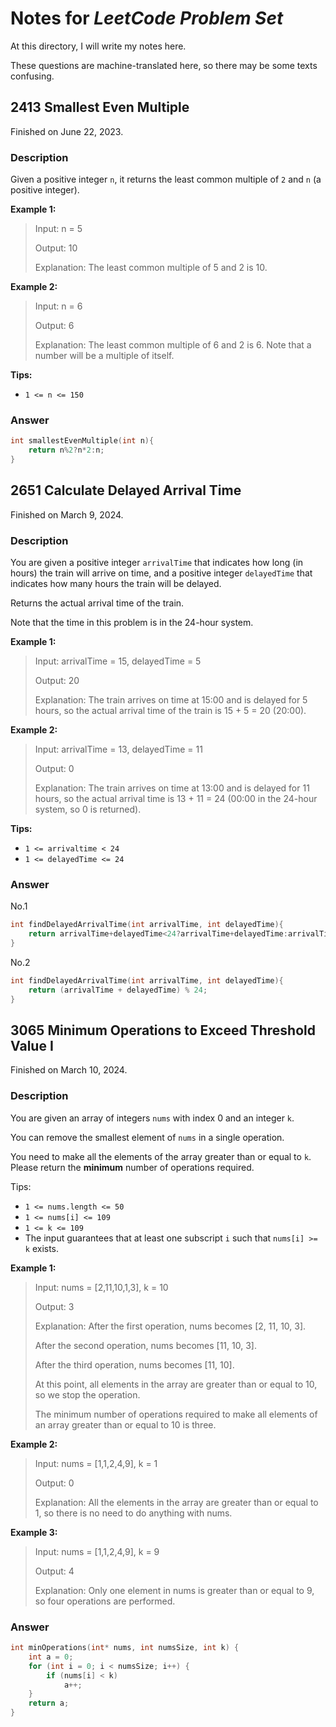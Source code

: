 # Notes for *LeetCode Problem Set*

At this directory, I will write my notes here.

These questions are machine-translated here, so there may be some texts confusing.

## 2413 Smallest Even Multiple

Finished on June 22, 2023.

### Description

Given a positive integer `n`, it returns the least common multiple of `2` and `n` (a positive integer).

**Example 1:**

> Input: n = 5
>
> Output: 10
>
> Explanation: The least common multiple of 5 and 2 is 10.

**Example 2:**

> Input: n = 6
>
> Output: 6
>
> Explanation: The least common multiple of 6 and 2 is 6. Note that a number will be a multiple of itself.

**Tips:**

* `1 <= n <= 150`

### Answer

```c
int smallestEvenMultiple(int n){
    return n%2?n*2:n;
}
```

## 2651 Calculate Delayed Arrival Time

Finished on March 9, 2024.

### Description

You are given a positive integer `arrivalTime` that indicates how long (in hours) the train will arrive on time, and a positive integer `delayedTime` that indicates how many hours the train will be delayed.

Returns the actual arrival time of the train.

Note that the time in this problem is in the 24-hour system.

**Example 1:**

> Input: arrivalTime = 15, delayedTime = 5
> 
> Output: 20
> 
> Explanation: The train arrives on time at 15:00 and is delayed for 5 hours, so the actual arrival time of the train is 15 + 5 = 20 (20:00).

**Example 2:**

> Input: arrivalTime = 13, delayedTime = 11
> 
> Output: 0
> 
> Explanation: The train arrives on time at 13:00 and is delayed for 11 hours, so the actual arrival time is 13 + 11 = 24 (00:00 in the 24-hour system, so 0 is returned).

**Tips:**

* `1 <= arrivaltime < 24`
* `1 <= delayedTime <= 24`

### Answer

No.1

```c
int findDelayedArrivalTime(int arrivalTime, int delayedTime){
    return arrivalTime+delayedTime<24?arrivalTime+delayedTime:arrivalTime+delayedTime-24;
}
```

No.2

```c
int findDelayedArrivalTime(int arrivalTime, int delayedTime){
    return (arrivalTime + delayedTime) % 24;
}
```

## 3065 Minimum Operations to Exceed Threshold Value I

Finished on March 10, 2024.

### Description

You are given an array of integers `nums` with index 0 and an integer `k`.

You can remove the smallest element of `nums` in a single operation.

You need to make all the elements of the array greater than or equal to `k`. Please return the **minimum** number of operations required.

Tips:

* `1 <= nums.length <= 50`
* `1 <= nums[i] <= 109`
* `1 <= k <= 109`
* The input guarantees that at least one subscript `i` such that `nums[i] >= k` exists.

**Example 1:**

> Input: nums = [2,11,10,1,3], k = 10
>
> Output: 3
>
> Explanation: After the first operation, nums becomes [2, 11, 10, 3].
>
> After the second operation, nums becomes [11, 10, 3].
>
> After the third operation, nums becomes [11, 10].
>
> At this point, all elements in the array are greater than or equal to 10, so we stop the operation.
>
> The minimum number of operations required to make all elements of an array greater than or equal to 10 is three.

**Example 2:**
 
> Input: nums = [1,1,2,4,9], k = 1
> 
> Output: 0
> 
> Explanation: All the elements in the array are greater than or equal to 1, so there is no need to do anything with nums.

**Example 3:**

> Input: nums = [1,1,2,4,9], k = 9
> 
> Output: 4
> 
> Explanation: Only one element in nums is greater than or equal to 9, so four operations are performed.

### Answer

```c
int minOperations(int* nums, int numsSize, int k) {
    int a = 0;
    for (int i = 0; i < numsSize; i++) {
        if (nums[i] < k)
            a++;
    }
    return a;
}
```

